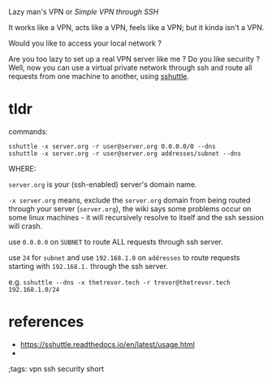 Lazy man's VPN or <em>Simple VPN through SSH</em>

It works like a VPN, acts like a VPN, feels like a VPN; but it kinda
isn't a VPN.

Would you like to access your local network ? 

Are you too lazy to set up a real VPN server like me ? Do
you like security ? Well, now you can use a virtual private
network through ssh and route all requests from one machine to
another, using [sshuttle](https://github.com/sshuttle/sshuttle).

# tldr
commands:

```
sshuttle -x server.org -r user@server.org 0.0.0.0/0 --dns
sshuttle -x server.org -r user@server.org addresses/subnet --dns
```

WHERE:

`server.org` is your (ssh-enabled) server's domain name.

`-x server.org` means, exclude the `server.org` domain from being routed 
through your server (`server.org`), the wiki says some problems occur on some
linux machines - it will recursively resolve to itself and the ssh session 
will crash.

use `0.0.0.0` on `SUBNET` to route ALL requests through ssh server.

use `24` for `subnet` and use `192.168.1.0` on `addresses` to route requests starting with `192.168.1.` through the ssh server.

e.g. `sshuttle --dns -x thetrevor.tech -r trevor@thetrevor.tech 192.168.1.0/24`

# references 

- <https://sshuttle.readthedocs.io/en/latest/usage.html>
- 

;tags: vpn ssh security short
